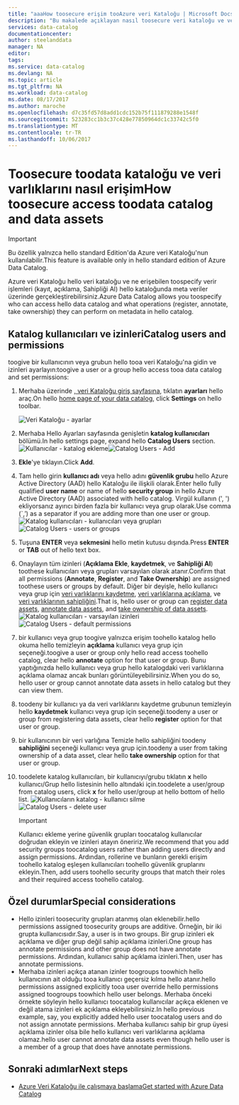 ```yaml
---
title: "aaaHow toosecure erişim tooAzure veri Kataloğu | Microsoft Docs"
description: "Bu makalede açıklayan nasıl toosecure veri kataloğu ve veri varlıklarını."
services: data-catalog
documentationcenter: 
author: steelanddata
manager: NA
editor: 
tags: 
ms.service: data-catalog
ms.devlang: NA
ms.topic: article
ms.tgt_pltfrm: NA
ms.workload: data-catalog
ms.date: 08/17/2017
ms.author: maroche
ms.openlocfilehash: d7c35fd57d8add1cdc152b75f111879288e1548f
ms.sourcegitcommit: 523283cc1b3c37c428e77850964dc1c33742c5f0
ms.translationtype: MT
ms.contentlocale: tr-TR
ms.lasthandoff: 10/06/2017
---
```

# <a name="how-toosecure-access-toodata-catalog-and-data-assets"></a><span data-ttu-id="5a25c-103">Toosecure toodata kataloğu ve veri varlıklarını nasıl erişim</span><span class="sxs-lookup"><span data-stu-id="5a25c-103">How toosecure access toodata catalog and data assets</span></span>
> [!IMPORTANT]
> <span data-ttu-id="5a25c-104">Bu özellik yalnızca hello standard Edition'da Azure veri Kataloğu'nun kullanılabilir.</span><span class="sxs-lookup"><span data-stu-id="5a25c-104">This feature is available only in hello standard edition of Azure Data Catalog.</span></span>

<span data-ttu-id="5a25c-105">Azure veri Kataloğu hello veri kataloğu ve ne erişebilen toospecify verir işlemleri (kayıt, açıklama, Sahipliği Al) hello kataloğunda meta veriler üzerinde gerçekleştirebilirsiniz.</span><span class="sxs-lookup"><span data-stu-id="5a25c-105">Azure Data Catalog allows you toospecify who can access hello data catalog and what operations (register, annotate, take ownership) they can perform on metadata in hello catalog.</span></span> 

## <a name="catalog-users-and-permissions"></a><span data-ttu-id="5a25c-106">Katalog kullanıcıları ve izinleri</span><span class="sxs-lookup"><span data-stu-id="5a25c-106">Catalog users and permissions</span></span>
<span data-ttu-id="5a25c-107">toogive bir kullanıcının veya grubun hello tooa veri Kataloğu'na gidin ve izinleri ayarlayın:</span><span class="sxs-lookup"><span data-stu-id="5a25c-107">toogive a user or a group hello access tooa data catalog and set permissions:</span></span>

1. <span data-ttu-id="5a25c-108">Merhaba üzerinde [, veri Kataloğu giriş sayfasına](http://www.azuredatacatalog.com), tıklatın **ayarları** hello araç.</span><span class="sxs-lookup"><span data-stu-id="5a25c-108">On hello [home page of your data catalog](http://www.azuredatacatalog.com),  click **Settings** on hello toolbar.</span></span>

    ![Veri Kataloğu - ayarlar](media/data-catalog-how-to-secure-catalog/data-catalog-settings.png)
2. <span data-ttu-id="5a25c-110">Merhaba Hello Ayarları sayfasında genişletin **katalog kullanıcıları** bölümü.</span><span class="sxs-lookup"><span data-stu-id="5a25c-110">In hello settings page, expand hello **Catalog Users** section.</span></span>
    <span data-ttu-id="5a25c-111">![Kullanıcılar - katalog ekleme](media/data-catalog-how-to-secure-catalog/data-catalog-add-button.png)</span><span class="sxs-lookup"><span data-stu-id="5a25c-111">![Catalog Users - Add](media/data-catalog-how-to-secure-catalog/data-catalog-add-button.png)</span></span>
3. <span data-ttu-id="5a25c-112">**Ekle**'ye tıklayın.</span><span class="sxs-lookup"><span data-stu-id="5a25c-112">Click **Add**.</span></span>
4. <span data-ttu-id="5a25c-113">Tam hello girin **kullanıcı adı** veya hello adını **güvenlik grubu** hello Azure Active Directory (AAD) hello Kataloğu ile ilişkili olarak.</span><span class="sxs-lookup"><span data-stu-id="5a25c-113">Enter hello fully qualified **user name** or name of hello **security group** in hello Azure Active Directory (AAD) associated with hello catalog.</span></span> <span data-ttu-id="5a25c-114">Virgül kullanın (', ') ekliyorsanız ayırıcı birden fazla bir kullanıcı veya grup olarak.</span><span class="sxs-lookup"><span data-stu-id="5a25c-114">Use comma (\`,’) as a separator if you are adding more than one user or group.</span></span>
    <span data-ttu-id="5a25c-115">![Katalog kullanıcıları - kullanıcıları veya grupları](media/data-catalog-how-to-secure-catalog/data-catalog-users-groups.png)</span><span class="sxs-lookup"><span data-stu-id="5a25c-115">![Catalog Users - users or groups](media/data-catalog-how-to-secure-catalog/data-catalog-users-groups.png)</span></span>
5. <span data-ttu-id="5a25c-116">Tuşuna **ENTER** veya **sekmesini** hello metin kutusu dışında.</span><span class="sxs-lookup"><span data-stu-id="5a25c-116">Press **ENTER** or **TAB** out of hello text box.</span></span> 
6.  <span data-ttu-id="5a25c-117">Onaylayın tüm izinleri (**Açıklama Ekle**, **kaydetmek**, ve **Sahipliği Al**) toothese kullanıcıları veya grupları varsayılan olarak atanır.</span><span class="sxs-lookup"><span data-stu-id="5a25c-117">Confirm that all permissions (**Annotate**, **Register**, and **Take Ownership**) are assigned toothese users or groups by default.</span></span> <span data-ttu-id="5a25c-118">Diğer bir deyişle, hello kullanıcı veya grup için [veri varlıklarını kaydetme]( data-catalog-how-to-register.md), [veri varlıklarına açıklama]( data-catalog-how-to-annotate.md), ve [veri varlıklarının sahipliğini]( data-catalog-how-to-manage.md).</span><span class="sxs-lookup"><span data-stu-id="5a25c-118">That is, hello user or group can [register data assets]( data-catalog-how-to-register.md), [annotate data assets]( data-catalog-how-to-annotate.md), and [take ownership of data assets]( data-catalog-how-to-manage.md).</span></span> 
    <span data-ttu-id="5a25c-119">![Katalog kullanıcıları - varsayılan izinleri](media/data-catalog-how-to-secure-catalog/data-catalog-default-permissions.png)</span><span class="sxs-lookup"><span data-stu-id="5a25c-119">![Catalog Users - default permissions](media/data-catalog-how-to-secure-catalog/data-catalog-default-permissions.png)</span></span>
7.  <span data-ttu-id="5a25c-120">bir kullanıcı veya grup toogive yalnızca erişim toohello katalog hello okuma hello temizleyin **açıklama** kullanıcı veya grup için seçeneği.</span><span class="sxs-lookup"><span data-stu-id="5a25c-120">toogive a user or group only hello read access toohello catalog, clear hello **annotate** option for that user or group.</span></span> <span data-ttu-id="5a25c-121">Bunu yaptığınızda hello kullanıcı veya grup hello katalogdaki veri varlıklarına açıklama olamaz ancak bunları görüntüleyebilirsiniz.</span><span class="sxs-lookup"><span data-stu-id="5a25c-121">When you do so, hello user or group cannot annotate data assets in hello catalog but they can view them.</span></span> 
8.  <span data-ttu-id="5a25c-122">toodeny bir kullanıcı ya da veri varlıklarını kaydetme grubunun temizleyin hello **kaydetmek** kullanıcı veya grup için seçeneği.</span><span class="sxs-lookup"><span data-stu-id="5a25c-122">toodeny a user or group from registering data assets, clear hello **register** option for that user or group.</span></span>
9.  <span data-ttu-id="5a25c-123">bir kullanıcının bir veri varlığına Temizle hello sahipliğini toodeny **sahipliğini** seçeneği kullanıcı veya grup için.</span><span class="sxs-lookup"><span data-stu-id="5a25c-123">toodeny a user from taking ownership of a data asset, clear hello **take ownership** option for that user or group.</span></span> 
10. <span data-ttu-id="5a25c-124">toodelete katalog kullanıcıları, bir kullanıcıyı/grubu tıklatın **x** hello kullanıcı/Grup hello listesinin hello altındaki için.</span><span class="sxs-lookup"><span data-stu-id="5a25c-124">toodelete a user/group from catalog users, click **x** for hello user/group at hello bottom of hello list.</span></span> 
    <span data-ttu-id="5a25c-125">![Kullanıcıların katalog - kullanıcı silme](media/data-catalog-how-to-secure-catalog/data-catalog-delete-user.png)</span><span class="sxs-lookup"><span data-stu-id="5a25c-125">![Catalog Users - delete user](media/data-catalog-how-to-secure-catalog/data-catalog-delete-user.png)</span></span>

    > [!IMPORTANT]
    > <span data-ttu-id="5a25c-126">Kullanıcı ekleme yerine güvenlik grupları toocatalog kullanıcılar doğrudan ekleyin ve izinleri atayın öneririz.</span><span class="sxs-lookup"><span data-stu-id="5a25c-126">We recommend that you add security groups toocatalog users rather than adding users directly and assign permissions.</span></span> <span data-ttu-id="5a25c-127">Ardından, rollerine ve bunların gerekli erişim toohello katalog eşleşen kullanıcıları toohello güvenlik gruplarını ekleyin.</span><span class="sxs-lookup"><span data-stu-id="5a25c-127">Then, add users toohello security groups that match their roles and their required access toohello catalog.</span></span>

## <a name="special-considerations"></a><span data-ttu-id="5a25c-128">Özel durumlar</span><span class="sxs-lookup"><span data-stu-id="5a25c-128">Special considerations</span></span>

- <span data-ttu-id="5a25c-129">Hello izinleri toosecurity grupları atanmış olan eklenebilir.</span><span class="sxs-lookup"><span data-stu-id="5a25c-129">hello permissions assigned toosecurity groups are additive.</span></span> <span data-ttu-id="5a25c-130">Örneğin, bir iki grupta kullanıcısıdır.</span><span class="sxs-lookup"><span data-stu-id="5a25c-130">Say, a user is in two groups.</span></span> <span data-ttu-id="5a25c-131">Bir grup izinleri ek açıklama ve diğer grup değil sahip açıklama izinleri.</span><span class="sxs-lookup"><span data-stu-id="5a25c-131">One group has annotate permissions and other group does not have annotate permissions.</span></span> <span data-ttu-id="5a25c-132">Ardından, kullanıcı sahip açıklama izinleri.</span><span class="sxs-lookup"><span data-stu-id="5a25c-132">Then, user has annotate permissions.</span></span> 
- <span data-ttu-id="5a25c-133">Merhaba izinleri açıkça atanan izinler toogroups toowhich hello kullanıcının ait olduğu tooa kullanıcı geçersiz kılma hello atanır.</span><span class="sxs-lookup"><span data-stu-id="5a25c-133">hello permissions assigned explicitly tooa user override hello permissions assigned toogroups toowhich hello user belongs.</span></span> <span data-ttu-id="5a25c-134">Merhaba önceki örnekte söyleyin hello kullanıcı toocatalog kullanıcılar açıkça eklenen ve değil atama izinleri ek açıklama ekleyebilirsiniz.</span><span class="sxs-lookup"><span data-stu-id="5a25c-134">In hello previous example, say, you explicitly added hello user toocatalog users and do not assign annotate permissions.</span></span> <span data-ttu-id="5a25c-135">Merhaba kullanıcı sahip bir grup üyesi açıklama izinler olsa bile hello kullanıcı veri varlıklarına açıklama olamaz.</span><span class="sxs-lookup"><span data-stu-id="5a25c-135">hello user cannot annotate data assets even though hello user is a member of a group that does have annotate permissions.</span></span>

## <a name="next-steps"></a><span data-ttu-id="5a25c-136">Sonraki adımlar</span><span class="sxs-lookup"><span data-stu-id="5a25c-136">Next steps</span></span>
- [<span data-ttu-id="5a25c-137">Azure Veri Kataloğu ile çalışmaya başlama</span><span class="sxs-lookup"><span data-stu-id="5a25c-137">Get started with Azure Data Catalog</span></span>](data-catalog-get-started.md)

